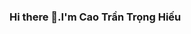 ### Hi there 👋.I'm Cao Trần Trọng Hiếu

<!--
**hieucaotrantrong/hieucaotrantrong** is a ✨ _special_ ✨ repository because its `README.md` (this file) appears on your GitHub profile.

Here are some ideas to get you started:

- 🔭 I’m currently working on Da Nang  city
- 🌱 I’m currently learning Java,Python,Javascript,Reactjs
- 💬 Ask me about Java,Python,Reactjs
- 📫 How to reach me: caohieu241210@gmail.com
-
-->
